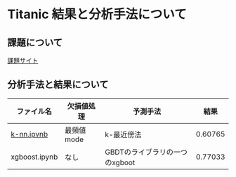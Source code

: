 # Titanic 結果と分析手法について
## 課題について
[課題サイト](https://www.kaggle.com/competitions/titanic)

## 分析手法と結果について
|ファイル名|欠損値処理|予測手法|結果|
|----------|----------|--------|----|
|[k-nn.ipvnb](https://github.com/ShotaArima/kaggle/blob/main/titanic/k-nn.ipynb)|最頻値mode|k-最近傍法|0.60765|
|xgboost.ipynb|なし|GBDTのライブラリの一つのxgboot|0.77033|


